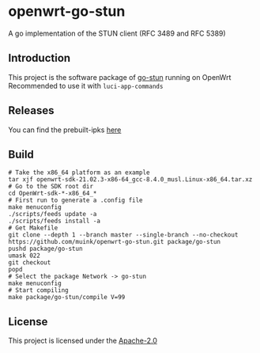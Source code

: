 openwrt-go-stun
===============

A go implementation of the STUN client (RFC 3489 and RFC 5389)

## Introduction
This project is the software package of [go-stun][] running on OpenWrt  
Recommended to use it with `luci-app-commands`

## Releases
You can find the prebuilt-ipks [here](https://fantastic-packages.github.io/packages/)

## Build

```shell
# Take the x86_64 platform as an example
tar xjf openwrt-sdk-21.02.3-x86-64_gcc-8.4.0_musl.Linux-x86_64.tar.xz
# Go to the SDK root dir
cd OpenWrt-sdk-*-x86_64_*
# First run to generate a .config file
make menuconfig
./scripts/feeds update -a
./scripts/feeds install -a
# Get Makefile
git clone --depth 1 --branch master --single-branch --no-checkout https://github.com/muink/openwrt-go-stun.git package/go-stun
pushd package/go-stun
umask 022
git checkout
popd
# Select the package Network -> go-stun
make menuconfig
# Start compiling
make package/go-stun/compile V=99
```

## License
This project is licensed under the [Apache-2.0](https://www.apache.org/licenses/LICENSE-2.0)

  [go-stun]: https://github.com/ccding/go-stun
